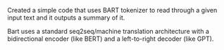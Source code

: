 Created a simple code that uses BART tokenizer to read through a given input text and it outputs a summary of it.

Bart uses a standard seq2seq/machine translation architecture with a bidirectional encoder (like BERT) and a left-to-right decoder (like GPT).

